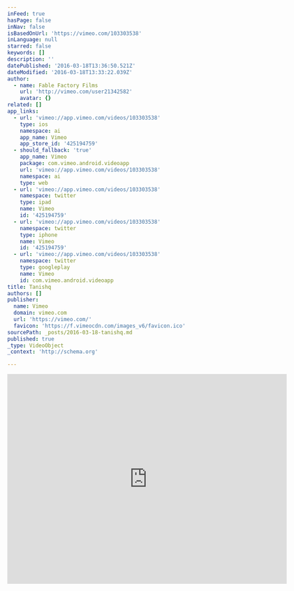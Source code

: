 ```yaml
---
inFeed: true
hasPage: false
inNav: false
isBasedOnUrl: 'https://vimeo.com/103303538'
inLanguage: null
starred: false
keywords: []
description: ''
datePublished: '2016-03-18T13:36:50.521Z'
dateModified: '2016-03-18T13:33:22.039Z'
author:
  - name: Fable Factory Films
    url: 'http://vimeo.com/user21342582'
    avatar: {}
related: []
app_links:
  - url: 'vimeo://app.vimeo.com/videos/103303538'
    type: ios
    namespace: ai
    app_name: Vimeo
    app_store_id: '425194759'
  - should_fallback: 'true'
    app_name: Vimeo
    package: com.vimeo.android.videoapp
    url: 'vimeo://app.vimeo.com/videos/103303538'
    namespace: ai
    type: web
  - url: 'vimeo://app.vimeo.com/videos/103303538'
    namespace: twitter
    type: ipad
    name: Vimeo
    id: '425194759'
  - url: 'vimeo://app.vimeo.com/videos/103303538'
    namespace: twitter
    type: iphone
    name: Vimeo
    id: '425194759'
  - url: 'vimeo://app.vimeo.com/videos/103303538'
    namespace: twitter
    type: googleplay
    name: Vimeo
    id: com.vimeo.android.videoapp
title: Tanishq
authors: []
publisher:
  name: Vimeo
  domain: vimeo.com
  url: 'https://vimeo.com/'
  favicon: 'https://f.vimeocdn.com/images_v6/favicon.ico'
sourcePath: _posts/2016-03-18-tanishq.md
published: true
_type: VideoObject
_context: 'http://schema.org'

---
```

<iframe src="https://cdn.embedly.com/widgets/media.html?src=https%3A%2F%2Fplayer.vimeo.com%2Fvideo%2F103303538&amp;url=https%3A%2F%2Fvimeo.com%2F103303538&amp;image=http%3A%2F%2Fi.vimeocdn.com%2Fvideo%2F485503274_640.jpg&amp;key=b7d04c9b404c499eba89ee7072e1c4f7&amp;type=text%2Fhtml&amp;schema=vimeo" width="640" height="480" scrolling="no" frameborder="0" allowfullscreen="allowfullscreen" style=""></iframe>